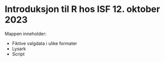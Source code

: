 # Introduksjon til R hos ISF 12. oktober 2023
Mappen inneholder:
- Fiktive valgdata i ulike formater
- Lysark
- Script
